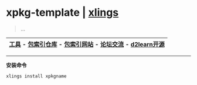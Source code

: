 # xpkg-template | [xlings](https://github.com/d2learn/xlings)

> ...

| [工具](https://github.com/d2learn/xlings) - [包索引仓库](https://github.com/d2learn/xim-pkgindex) - [包索引网站](https://d2learn.github.io/xim-pkgindex) - [论坛交流](https://forum.d2learn.org) - [d2learn开源](https://github.com/d2learn) |
|---|

---

**安装命令**

```bash
xlings install xpkgname
```
